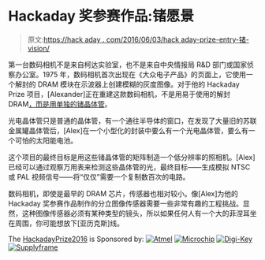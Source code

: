 # Hackaday 奖参赛作品:锗愿景

> 原文:[https://hack aday . com/2016/06/03/hack aday-prize-entry-锗-vision/](https://hackaday.com/2016/06/03/hackaday-prize-entry-germanium-vision/)

第一台数码相机不是来自柯达实验室，也不是来自中央情报局 R&D 部门或国家侦察办公室。1975 年，数码相机首次出现在《大众电子产品》的页面上，它使用一个解封的 DRAM 模块在示波器上创建模糊的灰度图像。对于他的 Hackaday Prize 项目，[Alexander]正在重建这款数码相机，不是用易于使用的解封 DRAM[，而是用单独的锗晶体管](https://hackaday.io/project/11105-germanium-vision)。

光电晶体管只是普通的晶体管，有一个通往半导体的窗口，在发现了大量旧的苏联金属罐晶体管后，[Alex]在一个小型化的封装中要么有一个光电晶体管，要么有一个可怕的太阳能电池。

这个项目的最终目标是用这些锗晶体管的矩阵制造一个低分辨率的照相机。[Alex]已经可以通过观察万用表来检测这些晶体管的光，最终目标——生成模拟 NTSC 或 PAL 视频信号——将“仅仅”需要一个复制数百次的电路。

数码相机，即使是最早的 DRAM 芯片，传感器也相对较小。像[Alex]为他的 Hackaday 奖参赛作品制作的分立图像传感器需要一些非常有趣的工程挑战。显然，这种图像传感器必须有某种类型的镜头，所以如果任何人有一个大的菲涅耳坐在周围，你可能想放下[亚历克斯]线。

The [HackadayPrize2016](http://hackaday.io/prize) is Sponsored by: [![Atmel](../Images/2e52aec37df7a9bb2e83735e78e154fe.png)](http://hackaday.io/atmel)  [![Microchip](../Images/058307fc153f1ab19d84443be4f08cfb.png)](http://hackaday.io/microchip)  [![Digi-Key](../Images/451cc9c9dd3307f9cc00715f8e9632e5.png)](http://www.digikey.com/)  [![Supplyframe](../Images/acce516476edc2011f11f70c89a4a2f6.png)](http://supplyframe.com/)